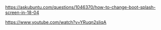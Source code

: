 
https://askubuntu.com/questions/1046370/how-to-change-boot-splash-screen-in-18-04

https://www.youtube.com/watch?v=YRuqn2sliqA

